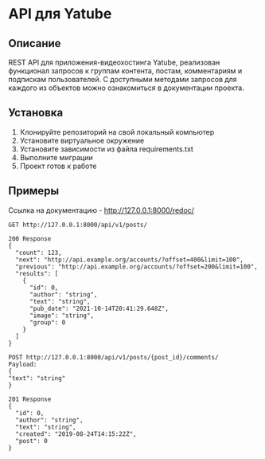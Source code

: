 # API для Yatube

## Описание
REST API для приложения-видеохостинга Yatube, реализован функционал запросов к группам контента, постам, комментариям и подпискам пользователей.
С доступными методами запросов для каждого из объектов можно ознакомиться в документации проекта.

## Установка
1. Клонируйте репозиторий на свой локальный компьютер
2. Установите виртуальное окружение
3. Установите зависимости из файла requirements.txt
4. Выполните миграции
5. Проект готов к работе

## Примеры
Ссылка на документацию - http://127.0.0.1:8000/redoc/
```
GET http://127.0.0.1:8000/api/v1/posts/
```
```
200 Response
{
  "count": 123,
  "next": "http://api.example.org/accounts/?offset=400&limit=100",
  "previous": "http://api.example.org/accounts/?offset=200&limit=100",
  "results": [
    {
      "id": 0,
      "author": "string",
      "text": "string",
      "pub_date": "2021-10-14T20:41:29.648Z",
      "image": "string",
      "group": 0
    }
  ]
}
```
```
POST http://127.0.0.1:8000/api/v1/posts/{post_id}/comments/
Payload:
{
"text": "string"
}
```
```
201 Response
{
  "id": 0,
  "author": "string",
  "text": "string",
  "created": "2019-08-24T14:15:22Z",
  "post": 0
}
```


